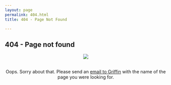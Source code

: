 ```yaml
---
layout: page
permalink: 404.html
title: 404 - Page Not Found

---
```

## 404 - Page not found

<center>
<img src="{{site.baseurl}}/assets/images/404_bug.png">
<center>

<br/>


Oops. Sorry about that. Please send an <a href="mailto:gchure@caltech.edu?Subject=Missing%20Page%20On%20RPgroup%20Website">email to Griffin</a> with the name of the page you were looking for.
